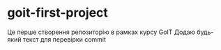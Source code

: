 # goit-first-project

Це перше створення репозиторію в рамках курсу GoIT
Додаю будь-який текст для перевірки commit

